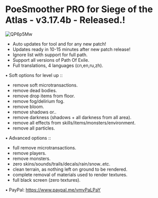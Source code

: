 # PoeSmoother PRO for Siege of the Atlas - v3.17.4b - Released.!
![QP6p5Mw](https://user-images.githubusercontent.com/98226299/159750641-537c1e8a-5b07-4b3d-b953-f85889f5f325.png)
- Auto updates for tool and for any new patch!
- Updates ready in 10-15 minutes after new patch release!
- Ignore list with support for full path.
- Support all versions of Path Of Exile.
- Full translations, 4 languages (cn,en,ru,zh).

• Soft options for level up ::
- remove soft microtransactions.
- remove dead bodies.
- remove drop items from floor.
- remove fog/delirium fog.
- remove bloom.
- remove shadows or..
- remove darkness (shadows + all darkness from all area).
- remove all effects from skills/items/monsters/environment.
- remove all particles.

• Advanced options ::
- full remove microtransactions.
- remove players.
- remove monsters.
- zero skins/sounds/trails/decals/rain/snow..etc.
- clean terrain, as nothing left on ground to be rendered.
- complete removal of materials used to render textures.
- full black screen (zero textures).

• PayPal: https://www.paypal.me/vmvPaLPaY


